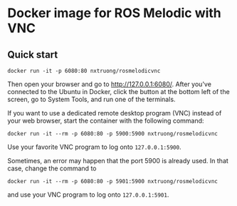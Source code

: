 # Docker image for ROS Melodic with VNC

## Quick start
```
docker run -it -p 6080:80 nxtruong/rosmelodicvnc
```
Then open your browser and go to http://127.0.0.1:6080/.
After you've connected to the Ubuntu in Docker, click the button at the bottom left of the screen, go to System Tools, and run one of the terminals.

If you want to use a dedicated remote desktop program (VNC) instead of your web
browser, start the container with the following command:
```
docker run -it --rm -p 6080:80 -p 5900:5900 nxtruong/rosmelodicvnc
```
Use your favorite VNC program to log onto `127.0.0.1:5900`.

Sometimes, an error may happen that the port 5900 is already used. In that case, change the command to
```
docker run -it --rm -p 6080:80 -p 5901:5900 nxtruong/rosmelodicvnc
```
and use your VNC program to log onto `127.0.0.1:5901`.
